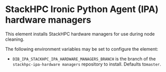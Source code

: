 StackHPC Ironic Python Agent (IPA) hardware managers
====================================================

This element installs StackHPC hardware managers for use
during node cleaning.

The following environment variables may be set to configure the element:

* ``DIB_IPA_STACKHPC_IPA_HARDWARE_MANAGERS_BRANCH`` is the branch of the
  ``stackhpc-ipa-hardware managers`` repository to install.
  Defaults to``master``.

